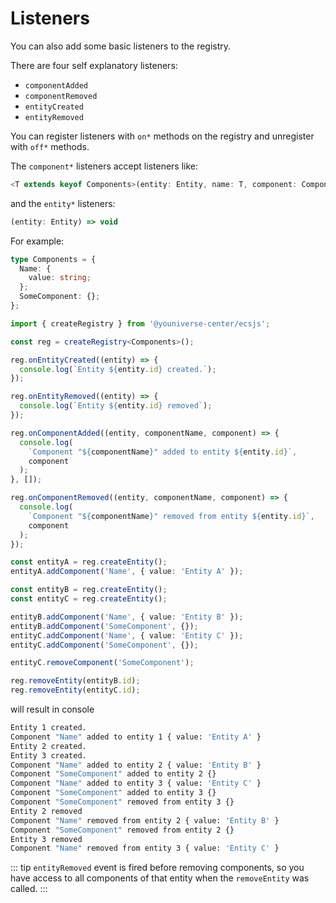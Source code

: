 # Listeners

You can also add some basic listeners to the registry.

There are four self explanatory listeners:

- `componentAdded`
- `componentRemoved`
- `entityCreated`
- `entityRemoved`

You can register listeners with `on*` methods on the registry and unregister with `off*` methods.

The `component*` listeners accept listeners like:

```ts
<T extends keyof Components>(entity: Entity, name: T, component: Components[T]) => void
```

and the `entity*` listeners:

```ts
(entity: Entity) => void
```

For example:

```ts
type Components = {
  Name: {
    value: string;
  };
  SomeComponent: {};
};

import { createRegistry } from '@youniverse-center/ecsjs';

const reg = createRegistry<Components>();

reg.onEntityCreated((entity) => {
  console.log(`Entity ${entity.id} created.`);
});

reg.onEntityRemoved((entity) => {
  console.log(`Entity ${entity.id} removed`);
});

reg.onComponentAdded((entity, componentName, component) => {
  console.log(
    `Component "${componentName}" added to entity ${entity.id}`,
    component
  );
}, []);

reg.onComponentRemoved((entity, componentName, component) => {
  console.log(
    `Component "${componentName}" removed from entity ${entity.id}`,
    component
  );
});

const entityA = reg.createEntity();
entityA.addComponent('Name', { value: 'Entity A' });

const entityB = reg.createEntity();
const entityC = reg.createEntity();

entityB.addComponent('Name', { value: 'Entity B' });
entityB.addComponent('SomeComponent', {});
entityC.addComponent('Name', { value: 'Entity C' });
entityC.addComponent('SomeComponent', {});

entityC.removeComponent('SomeComponent');

reg.removeEntity(entityB.id);
reg.removeEntity(entityC.id);
```

will result in console

```bash
Entity 1 created.
Component "Name" added to entity 1 { value: 'Entity A' }
Entity 2 created.
Entity 3 created.
Component "Name" added to entity 2 { value: 'Entity B' }
Component "SomeComponent" added to entity 2 {}
Component "Name" added to entity 3 { value: 'Entity C' }
Component "SomeComponent" added to entity 3 {}
Component "SomeComponent" removed from entity 3 {}
Entity 2 removed
Component "Name" removed from entity 2 { value: 'Entity B' }
Component "SomeComponent" removed from entity 2 {}
Entity 3 removed
Component "Name" removed from entity 3 { value: 'Entity C' }
```

::: tip
`entityRemoved` event is fired before removing components, so you have access to all components of that entity when the `removeEntity` was called.
:::
